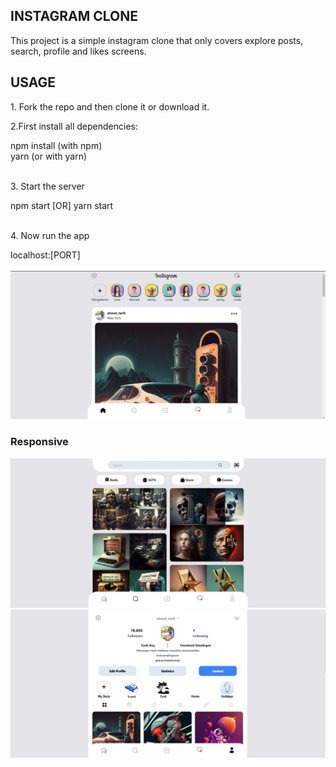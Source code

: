 <h2>INSTAGRAM CLONE</h2>
<p>
This project is a simple instagram clone that only covers explore posts, search, profile and likes screens.
</p>

<h2>USAGE</h2>
<p>1. Fork the repo and then clone it or download it.</p>
<p>2.First install all dependencies:</p>
<div>
  <storng>npm install</storng> (with npm) </br>
  <storng>yarn</storng> (or with yarn)
</div> </br>
<p>
3. Start the server
</p>
<div>
npm start [OR] yarn start
</div> </br>
<p>
4. Now run the app
</p>
<div>
localhost:[PORT]
</div> </br>


<img src="./public/github/img1.jpg"/>
<h3>Responsive</h3>
<img src="./public/github/img2.jpg"/>
</br>
<img src="./public/github/img3.jpg"/>









